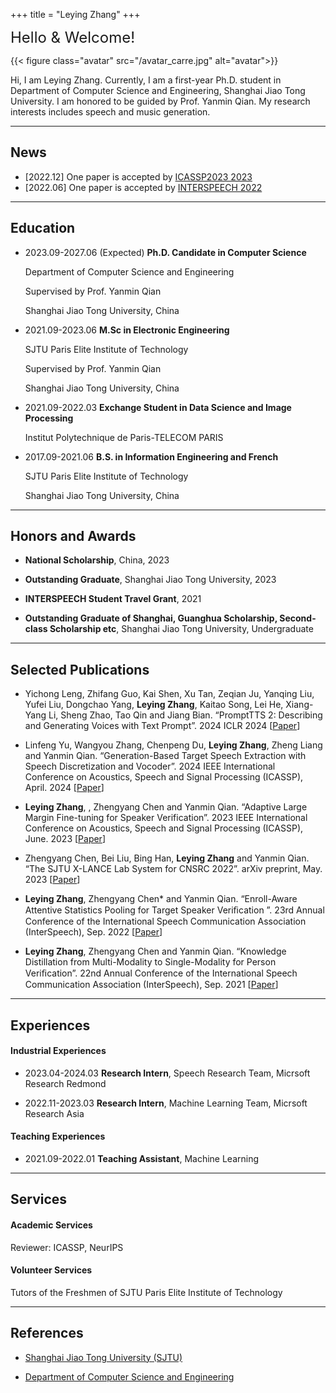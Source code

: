 +++
title = "Leying Zhang"
+++

<font size=5>Hello & Welcome!</font>

{{< figure class="avatar" src="/avatar_carre.jpg" alt="avatar">}}

Hi, I am Leying Zhang. 
Currently, I am a first-year Ph.D. student in Department of Computer Science and Engineering, Shanghai Jiao Tong University.
I am honored to be guided by Prof. Yanmin Qian. 
My research interests includes speech and music generation.

---

## News
+ [2022.12] One paper is accepted by [ICASSP2023 2023](https://2023.ieeeicassp.org/)
+ [2022.06] One paper is accepted by [INTERSPEECH 2022](https://www.interspeech2022.org/)

---

<!-- ## Research Interest

My primary research interests include architectural design and system optimization to improve performance and energy efficiency of different-size computing systems including unmanned systems and cloud systems.

My broader interests include emerging technologies and evolving applications that could ultimately lead to the next-generation green computers. -->

## Education

+ 2023.09-2027.06 (Expected) **Ph.D. Candidate in Computer Science**
        
    Department of Computer Science and Engineering

    Supervised by Prof. Yanmin Qian 

    Shanghai Jiao Tong University, China 

+ 2021.09-2023.06 **M.Sc in Electronic Engineering** 
    
    SJTU Paris Elite Institute of Technology

    Supervised by Prof. Yanmin Qian 

    Shanghai Jiao Tong University, China

+ 2021.09-2022.03 **Exchange Student in Data Science and Image Processing**
        
    Institut Polytechnique de Paris-TELECOM PARIS
        
+ 2017.09-2021.06 **B.S. in Information Engineering and French**
    
    SJTU Paris Elite Institute of Technology

    Shanghai Jiao Tong University, China

<!-- + 2017.09-2021.06 **B.S.** in Zhiyuan Honors Program of Engineering

    Zhiyuan College
    
    Shanghai Jiao Tong University, China -->


---

## Honors and Awards

+ **National Scholarship**, China, 2023

+ **Outstanding Graduate**, Shanghai Jiao Tong University,  2023

+ **INTERSPEECH Student Travel Grant**, 2021

    <!-- *Top 15% in SJTU Bachelors*, -->
+ **Outstanding Graduate of Shanghai, Guanghua Scholarship, Second-class Scholarship etc**, Shanghai Jiao Tong University,  Undergraduate

    <!-- *1st in CSE Department*, -->

---

## Selected Publications 

+ Yichong Leng, Zhifang Guo, Kai Shen, Xu Tan, Zeqian Ju, Yanqing Liu, Yufei Liu, Dongchao Yang, **Leying Zhang**, Kaitao Song, Lei He, Xiang-Yang Li, Sheng Zhao, Tao Qin and Jiang Bian. “PromptTTS 2: Describing and Generating Voices with Text Prompt”. 2024 ICLR 2024 [[Paper](/prompttts_2_describing_and_gen.pdf)]

+ Linfeng Yu, Wangyou Zhang, Chenpeng Du, **Leying Zhang**, Zheng Liang and Yanmin Qian. “Generation-Based Target Speech Extraction with Speech Discretization and Vocoder”. 2024 IEEE International Conference on Acoustics, Speech and Signal Processing (ICASSP), April. 2024 [[Paper](/Generation-Based_Target_Speech_Extraction_with_Speech_Discretization_and_Vocoder.pdf)]

+ **Leying Zhang**, , Zhengyang Chen and Yanmin Qian. “Adaptive Large Margin Fine-tuning for Speaker Verification”. 2023 IEEE International Conference on Acoustics, Speech and Signal Processing (ICASSP), June. 2023 [[Paper](/leying_icassp2023.pdf)]


+ Zhengyang Chen, Bei Liu, Bing Han, **Leying Zhang** and Yanmin Qian. “The SJTU X-LANCE Lab System for CNSRC 2022”. arXiv preprint, May. 2023 [[Paper](/2206.11699v5.pdf)]


+ **Leying Zhang**, Zhengyang Chen* and Yanmin Qian. “Enroll-Aware Attentive Statistics Pooling for Target Speaker Veriﬁcation ”. 23rd Annual Conference of the International Speech Communication Association (InterSpeech), Sep. 2022 [[Paper](/lyz15-zhang-interspeech22.pdf)]


+ **Leying Zhang**,  Zhengyang Chen and Yanmin Qian. “Knowledge Distillation from Multi-Modality to Single-Modality for Person Veriﬁcation”. 22nd Annual Conference of the International Speech Communication Association (InterSpeech), Sep. 2021 [[Paper](/zhangINTERSPEECH2021-.pdf)]
---

## Experiences

#### Industrial Experiences

+ 2023.04-2024.03 **Research Intern**, Speech Research Team, Micrsoft Research Redmond
+ 2022.11-2023.03 **Research Intern**, Machine Learning Team, Micrsoft Research Asia   

    <!-- I worked on power-aware VM management. Per-VM power modeling, power-aware live migration,  -->

<!-- + 2021.07-2021.10 **Research Intern**, [Algorithm Innovation Lab](https://www.huaweicloud.com/lab/algorithm/about.html), Huawei

     I worded on  -->

<!-- + 2020.07-2020.09 **Software Engineering Intern**, [Youtu Lab](https://cloud.tencent.com/developer/column/1510), Tencent

     I worked on agile deployment of running systems with K8S and ELK.  -->

#### Teaching Experiences

+ 2021.09-2022.01 **Teaching Assistant**, Machine Learning
    <!-- I worked on project scheduling -->


---

## Services

#### Academic Services

Reviewer: ICASSP, NeurIPS

#### Volunteer Services

Tutors of the Freshmen of SJTU Paris Elite Institute of Technology


---

## References

+ [Shanghai Jiao Tong University (SJTU)](https://en.sjtu.edu.cn/)

+ [Department of Computer Science and Engineering](https://www.cs.sjtu.edu.cn/en/)
<!-- 
+ [Prof. Chao Li](https://www.cs.sjtu.edu.cn/~lichao/index.html) (Advisor) Professor in the School of Electronic Information and Electrical Engineering – Shanghai Jiao Tong University -->
